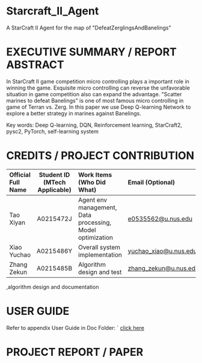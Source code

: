 # Starcraft_II_Agent
A StarCraft II Agent for the map of "DefeatZerglingsAndBanelings"

# EXECUTIVE SUMMARY / REPORT ABSTRACT

In StarCraft II game competition micro controlling plays a important role in winning the game. Exquisite micro controlling can reverse the unfavorable situation in game competition also can expand the advantage. "Scatter marines to defeat Banelings" is one of most famous micro controlling in game of Terran vs. Zerg. In this paper we use Deep Q-learning Network to explore a better strategy in marines against Banelings.

Key words: Deep Q-learning, DQN, Reinforcement learning, StarCraft2, pysc2, PyTorch, self-learning system


# CREDITS / PROJECT CONTRIBUTION
| Official Full Name  | Student ID (MTech Applicable)  | Work Items (Who Did What) | Email (Optional) |
| :------------ |:---------------:| :-----| :-----|
| Tao Xiyan | A0215472J | Agent env management, Data processing, Model optimization | e0535562@u.nus.edu |
| Xiao Yuchao | A0215486Y | Overall system implementation | yuchao_xiao@u.nus.edu |
| Zhang Zekun | A0215485B | Algorithm design and test | zhang_zekun@u.nus.edu |

,algorithm design and documentation
# USER GUIDE

Refer to appendix User Guide in Doc Folder: ` <a href="https://github.com/ISA-has-two-projcet/Starcraft_II_Agent/blob/main/User_Guide/User_Guide.pdf">click here</a>


# PROJECT REPORT / PAPER
